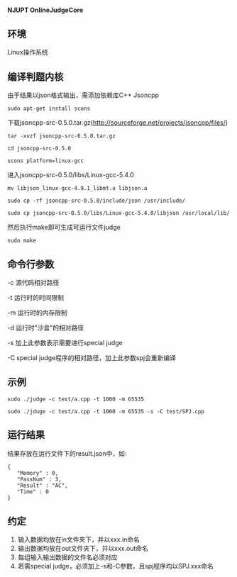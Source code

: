 #### NJUPT OnlineJudgeCore #### 

## 环境 ##

Linux操作系统

## 编译判题内核 ##

由于结果以json格式输出，需添加依赖库C++ Jsoncpp

```
sudo apt-get install scons
```

下载jsoncpp-src-0.5.0.tar.gz(http://sourceforge.net/projects/jsoncpp/files/)

```
tar -xvzf jsoncpp-src-0.5.0.tar.gz

cd jsoncpp-src-0.5.0

scons platform=linux-gcc
```

进入jsoncpp-src-0.5.0/libs/Linux-gcc-5.4.0

```
mv libjson_linux-gcc-4.9.1_libmt.a libjson.a

sudo cp -rf jsoncpp-src-0.5.0/include/json /usr/include/

sudo cp jsoncpp-src-0.5.0/libs/Linux-gcc-5.4.0/libjson /usr/local/lib/
```

然后执行make即可生成可运行文件judge

```
sudo make
```

## 命令行参数 ##

-c 源代码相对路径

-t 运行时的时间限制

-m 运行时的内存限制

-d 运行时"沙盒"的相对路径

-s 加上此参数表示需要进行special judge

-C special judge程序的相对路径，加上此参数spj会重新编译

## 示例 ##

```
sudo ./judge -c test/a.cpp -t 1000 -m 65535
```

```
sudo ./jduge -c test/a.cpp -t 1000 -m 65535 -s -C test/SPJ.cpp
```

## 运行结果 ##

结果存放在运行文件下的result.json中，如:

```
{
   "Memory" : 0,
   "PassNum" : 3,
   "Result" : "AC",
   "Time" : 0
}
```

## 约定 ##
1) 输入数据均放在in文件夹下，并以xxx.in命名
2) 输出数据均放在out文件夹下，并以xxx.out命名
3) 每组输入输出数据的文件名必须对应
4) 若需special judge，必须加上-s和-C参数，且spj程序均以SPJ.xxx命名

